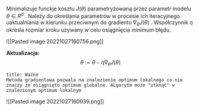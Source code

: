 Minimalizuje funckje kosztu $J(\theta)$ parametryzowaną przez parametr modelu $\theta \in R^d$ . Należy do określania parametrów w procesie ich iteracyjnego uaktualniania w kierunku przeciwnym do gradientu $\nabla_{\theta}J(\theta)$ . Współczynnik $\eta$ określa rozmiar kroku używany w celu osiągnięcia minimum błędu.

![[Pasted image 20221027160756.png]]

**Aktualizacja:**
$$\theta := \theta - \eta \nabla_{\theta}J(\theta)$$
```ad-info
title: Ważne
Metoda gradientowa pozwala na znalezienie optimum lokalnego co nie znaczy że osiągnięto optimum globalne. ALgorytm może "utknąć" w znalezionym optimum lokalnym
```


![[Pasted image 20221027160939.png]]


